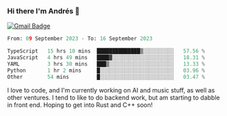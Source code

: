 ### Hi there I'm Andrés :lemon:

[![Gmail Badge](https://img.shields.io/badge/-gmail-c14438?style=flat-square&logo=Gmail&logoColor=white&link=mailto:houshuai0816@gmail.com)](mailto:ahduvvuri@gmail.com)

<!--START_SECTION:waka-->

```python
From: 09 September 2023 - To: 16 September 2023

TypeScript   15 hrs 10 mins  ██████████████▒░░░░░░░░░░   57.56 %
JavaScript   4 hrs 49 mins   ████▓░░░░░░░░░░░░░░░░░░░░   18.31 %
YAML         3 hrs 30 mins   ███▒░░░░░░░░░░░░░░░░░░░░░   13.33 %
Python       1 hr 2 mins     █░░░░░░░░░░░░░░░░░░░░░░░░   03.96 %
Other        54 mins         █░░░░░░░░░░░░░░░░░░░░░░░░   03.47 %
```

<!--END_SECTION:waka-->

I love to code, and I'm currently working on AI and music stuff, as well as other ventures. I tend to like to do backend work, but am starting to dabble in front end. Hoping to get into Rust and C++ soon!
